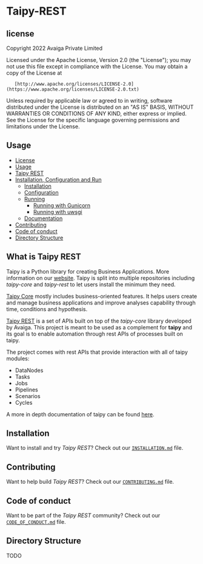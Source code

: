 # Taipy-REST

## license
Copyright 2022 Avaiga Private Limited

Licensed under the Apache License, Version 2.0 (the "License"); you may not use this file except in compliance with
the License. You may obtain a copy of the License at

       [http://www.apache.org/licenses/LICENSE-2.0](https://www.apache.org/licenses/LICENSE-2.0.txt)

Unless required by applicable law or agreed to in writing, software distributed under the License is distributed on
an "AS IS" BASIS, WITHOUT WARRANTIES OR CONDITIONS OF ANY KIND, either express or implied. See the License for the
specific language governing permissions and limitations under the License.

## Usage
- [License](#license)
- [Usage](#usage)
- [Taipy REST](#what-is-taipy-rest)
- [Installation, Configuration and Run](#installation)
  - [Installation](INSTALLATION.md#installation)
  - [Configuration](INSTALLATION.md#Configuration)
  - [Running](INSTALLATION.md#Running)
      - [Running with Gunicorn](INSTALLATION.md#running-with-gunicorn)
      - [Running with uwsgi](INSTALLATION.md#running-with-uwsgi)
  - [Documentation](INSTALLATION.md#Documentation)
- [Contributing](#contributing)
- [Code of conduct](#code-of-conduct)
- [Directory Structure](#directory-structure)


## What is Taipy REST

Taipy is a Python library for creating Business Applications. More information on our
[website](https://www.taipy.io). Taipy is split into multiple repositories including _taipy-core_ and _taipy-rest_ 
to let users install the minimum they need.

[Taipy Core](https://github.com/Avaiga/taipy-core) mostly includes business-oriented features. It helps users
create and manage business applications and improve analyses capability through time, conditions and hypothesis.

[Taipy REST](https://github.com/Avaiga/taipy-rest) is a set of APIs built on top of the _taipy-core_ library 
developed by Avaiga. This project is meant to be used as a complement for **taipy** and its goal is to enable 
automation through rest APIs of processes built on taipy.

The project comes with rest APIs that provide interaction with all of taipy modules:
 - DataNodes
 - Tasks
 - Jobs
 - Pipelines
 - Scenarios
 - Cycles

A more in depth documentation of taipy can be found [here](http://insert-link-for-taipy-docs).

## Installation

Want to install and try _Taipy REST_? Check out our [`INSTALLATION.md`](INSTALLATION.md) file.

## Contributing

Want to help build _Taipy REST_? Check out our [`CONTRIBUTING.md`](CONTRIBUTING.md) file.

## Code of conduct

Want to be part of the _Taipy REST_ community? Check out our [`CODE_OF_CONDUCT.md`](CODE_OF_CONDUCT.md) file.

## Directory Structure

TODO



